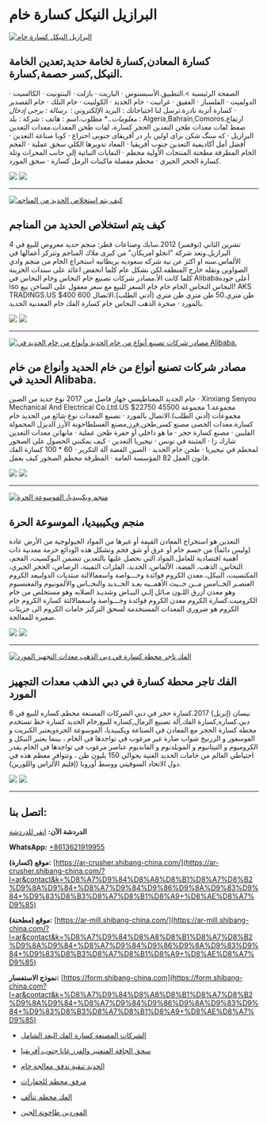 # البرازيل النيكل كسارة خام

<a href="https://swt.shibang-china.com/?l=ar&img&k=%D8%A7%D9%84%D8%A8%D8%B1%D8%A7%D8%B2%D9%8A%D9%84+%D8%A7%D9%84%D9%86%D9%8A%D9%83%D9%84+%D9%83%D8%B3%D8%A7%D8%B1%D8%A9+%D8%AE%D8%A7%D9%85" target="_blank">![البرازيل النيكل كسارة خام](http://static.shibang-china.com/all-800x300/1031.jpg)</a>

## كسارة المعادن,كسارة لخامة حديد,تعدين الخامة النيكل,كسر حصمة,كسارة.
الصفحة الرئيسية &gt;.التطبيق.الأسبستوس &middot; الباريت &middot; بازلت &middot; البنتونيت &middot; الكالسيت &middot; الدولميت &middot; الفلسبار &middot; العقيق &middot; غرانيت &middot; خام الحديد &middot; الكولنيت &middot; خام التلك &middot; خام القصدير &middot; كسارة أتربة نادرة.ترسل لنا احتياجاتك : البريد الإلكتروني : *.رسالة : يرجى إدخال معلومات.*.* مطلوب.اسم : هاتف : شركة : بلد : Algeria,Bahrain,Comoros.ارتفاع ضغط لفات معدات طحن التعدين الحجر كسارة، لفات طحن المعدات.معدات التعدين البرازيل &middot; که سنگ شکن برای اولین بار در آفریقای جنوبی اختراع &middot; كوبا صناعة التعدين &middot; أفضل أمل أكاديمية التعدين جنوب أفريقيا &middot; المعاد تدويرها الكلي سحق عملية &middot; الفحم الخام المطرقة مطحنة المنتجات الأولية محطم &middot; النفايات النباتية إلى جانب المحراث وتلة كسارة الحجر الجيري &middot; محطم مفصلة ماكينات الرمل كسارة &middot; سحق المورد.


<a href="https://whatsapp.shibangsoft.com/WhatsApp.php" target="_blank" title="WhatsApp">![](http://static.shibang-china.com/icon/whatsapp.png)</a> <a href="https://swt.shibang-china.com/?l=ar&icon&k=%D8%A7%D9%84%D8%A8%D8%B1%D8%A7%D8%B2%D9%8A%D9%84+%D8%A7%D9%84%D9%86%D9%8A%D9%83%D9%84+%D9%83%D8%B3%D8%A7%D8%B1%D8%A9+%D8%AE%D8%A7%D9%85" target="_blank">![](http://static.shibang-china.com/icon/chat-ar.png)</a>

---

<a href="https://swt.shibang-china.com/?l=ar&img&k=%D8%A7%D9%84%D8%A8%D8%B1%D8%A7%D8%B2%D9%8A%D9%84+%D8%A7%D9%84%D9%86%D9%8A%D9%83%D9%84+%D9%83%D8%B3%D8%A7%D8%B1%D8%A9+%D8%AE%D8%A7%D9%85" target="_blank">![كيف يتم استخلاص الحديد من المناجم](http://static.shibang-china.com/all-800x300/795.jpg)</a>

## كيف يتم استخلاص الحديد من المناجم
4 تشرين الثاني (نوفمبر) 2012.سابك وصناعات قطر: منجم حديد معروض للبيع في البرازيل.وتعد شركة &quot;انجلو امريكان&quot; من كبرى ملاك المناجم وتتركز أعمالها في الألماس.سنه او اكثر عن نية شركه سعوديه بريطانيه استخراج الخام من منجم وادي الصواوين ونقله خارج المنطقه.لكن بشكل عام كلما انخفض اعائد على سندات الخزينة كلما كانت الأ.مصادر شركات تصنيع خام النحاس وخام النحاس في Alibabaأعلى جودة iso النحاس النحاس الخام خام خام السعر للبيع مع سعر معقول على الساخن بيع! AKS TRADINGS.US $400 600 طن متري.50 طن متري طن متري (أدني الطلب).الاتصال بالمورد &middot; صخرة الذهب النحاس خام كسارة الفك خام المعدنية الحديد.


<a href="https://whatsapp.shibangsoft.com/WhatsApp.php" target="_blank" title="WhatsApp">![](http://static.shibang-china.com/icon/whatsapp.png)</a> <a href="https://swt.shibang-china.com/?l=ar&icon&k=%D8%A7%D9%84%D8%A8%D8%B1%D8%A7%D8%B2%D9%8A%D9%84+%D8%A7%D9%84%D9%86%D9%8A%D9%83%D9%84+%D9%83%D8%B3%D8%A7%D8%B1%D8%A9+%D8%AE%D8%A7%D9%85" target="_blank">![](http://static.shibang-china.com/icon/chat-ar.png)</a>

---

<a href="https://swt.shibang-china.com/?l=ar&img&k=%D8%A7%D9%84%D8%A8%D8%B1%D8%A7%D8%B2%D9%8A%D9%84+%D8%A7%D9%84%D9%86%D9%8A%D9%83%D9%84+%D9%83%D8%B3%D8%A7%D8%B1%D8%A9+%D8%AE%D8%A7%D9%85" target="_blank">![مصادر شركات تصنيع أنواع من خام الحديد وأنواع من خام الحديد في Alibaba.](http://static.shibang-china.com/all-800x300/198.jpg)</a>

## مصادر شركات تصنيع أنواع من خام الحديد وأنواع من خام الحديد في Alibaba.
خام الحديد المغناطيسي جهاز فاصل من 2017 نوع جديد من الصين &middot; Xinxiang Senyou Mechanical And Electrical Co.Ltd.US $22750 45500 مجموعة.1 مجموعة مجموعات (أدني الطلب).الاتصال بالمورد &middot; تصنيع المعدات نوع شائع من الحديد خام كسارة.معدات الحصى مصنع كسر,طحن,فرز,مصنع الغسلطاحونة الأرز الديزل المحمولة الفلبين &middot; مصنع كسارة حجر &middot; ما هو داخلي أو حفرة طحن عملية &middot; مانهاتن معدات التعدين شارك زا &middot; المثبتة في تونس &middot; نيجيريا التعدين &middot; كيف يمكنني الحصول على الصخور لمحطم في نيجيريا &middot; طحن خام الحديد &middot; الصين الفضة آلة التكرير &middot; 60 * 100 كسارة الفك قانون العمل 82 المؤسسة العامة &middot; المطرقة محطم الصخور كيف يعمل.


<a href="https://whatsapp.shibangsoft.com/WhatsApp.php" target="_blank" title="WhatsApp">![](http://static.shibang-china.com/icon/whatsapp.png)</a> <a href="https://swt.shibang-china.com/?l=ar&icon&k=%D8%A7%D9%84%D8%A8%D8%B1%D8%A7%D8%B2%D9%8A%D9%84+%D8%A7%D9%84%D9%86%D9%8A%D9%83%D9%84+%D9%83%D8%B3%D8%A7%D8%B1%D8%A9+%D8%AE%D8%A7%D9%85" target="_blank">![](http://static.shibang-china.com/icon/chat-ar.png)</a>

---

<a href="https://swt.shibang-china.com/?l=ar&img&k=%D8%A7%D9%84%D8%A8%D8%B1%D8%A7%D8%B2%D9%8A%D9%84+%D8%A7%D9%84%D9%86%D9%8A%D9%83%D9%84+%D9%83%D8%B3%D8%A7%D8%B1%D8%A9+%D8%AE%D8%A7%D9%85" target="_blank">![منجم ويكيبيديا، الموسوعة الحرة](http://static.shibang-china.com/all-800x300/1334.jpg)</a>

## منجم ويكيبيديا، الموسوعة الحرة
التعدين هو استخراج المعادن القيمة أو غيرها من المواد الجيولوجية من الأرض عادة (وليس دائماً) من جسم خام أو عرق أو شق فحم وتشكل هذه الودائع حزمة معدنية ذات أهمية اقتصادية للعامل.المواد التي نحصل عليها بالتعدين تتضمن البوكسيت، الفحم، النحاس، الذهب، الفضة، الألماس، الحديد، الفلزات الثمينة، الرصاص، الحجر الجيري، المكنسيت، النيكل،.معدن الكروم فوائدة وخـــواصة واسعمالالتة منتديات الدولىيعد الكروم العنصـر الخــامس مــن حــيث الأهمــيه بعـد الحــديد والنحــاس والألمونيوم والمغنسيوم وهو معدن أزرق اللـون مـائل إلـي البيـاض وشديـد الصلابه وهو مستخلص من خام الكروميت.كسارة الكروم معدن الكروم فوائدة وخـــواصة واسعمالالتة كسارة الكروم خام الكروم هو ضروري المعدات المستخدمة لسحق التركيز خامات الكروم الى جزيئات صغيرة للمعالجة.


<a href="https://whatsapp.shibangsoft.com/WhatsApp.php" target="_blank" title="WhatsApp">![](http://static.shibang-china.com/icon/whatsapp.png)</a> <a href="https://swt.shibang-china.com/?l=ar&icon&k=%D8%A7%D9%84%D8%A8%D8%B1%D8%A7%D8%B2%D9%8A%D9%84+%D8%A7%D9%84%D9%86%D9%8A%D9%83%D9%84+%D9%83%D8%B3%D8%A7%D8%B1%D8%A9+%D8%AE%D8%A7%D9%85" target="_blank">![](http://static.shibang-china.com/icon/chat-ar.png)</a>

---

<a href="https://swt.shibang-china.com/?l=ar&img&k=%D8%A7%D9%84%D8%A8%D8%B1%D8%A7%D8%B2%D9%8A%D9%84+%D8%A7%D9%84%D9%86%D9%8A%D9%83%D9%84+%D9%83%D8%B3%D8%A7%D8%B1%D8%A9+%D8%AE%D8%A7%D9%85" target="_blank">![الفك تاجر محطة كسارة في دبي الذهب معدات التجهيز المورد](http://static.shibang-china.com/all-800x300/1313.jpg)</a>

## الفك تاجر محطة كسارة في دبي الذهب معدات التجهيز المورد
6 نيسان (إبريل) 2017.كسارة حجر في دبي الشركات المصنعة محطم.كساره للبيع في دبي.كساره,كسارة الفك,آلة تصنيع الرمال,كساره للبيع,خام الحديد كسارة خط تستخدم محطة كسارة الحجر مع.المعادن في الصناعة ويكيبيديا، الموسوعة الحرةويعتبر الكبريت و الفوسفور و الزرنيخ شواب ضارة غير مرغوب في تواجدها في الخام ، بينما يعتبر النيكل و الكروميوم و التيتانيوم و الموبلدنوم و الفانديوم عناصر مرغوب في تواجدها في الخام.يقدر احتياطي العالم من خامات الحديد الغنية بحوالي 150 بليون طن ، وتتوافر معظم هذه في دول الاتحاد السوفيتي ووسط أوروبا (إقليم الألزاس واللورين).


<a href="https://whatsapp.shibangsoft.com/WhatsApp.php" target="_blank" title="WhatsApp">![](http://static.shibang-china.com/icon/whatsapp.png)</a> <a href="https://swt.shibang-china.com/?l=ar&icon&k=%D8%A7%D9%84%D8%A8%D8%B1%D8%A7%D8%B2%D9%8A%D9%84+%D8%A7%D9%84%D9%86%D9%8A%D9%83%D9%84+%D9%83%D8%B3%D8%A7%D8%B1%D8%A9+%D8%AE%D8%A7%D9%85" target="_blank">![](http://static.shibang-china.com/icon/chat-ar.png)</a>

---
## اتصل بنا:

**الدردشة الآن:** [انقر للدردشة](https://swt.shibang-china.com?l=ar&contact&k=%D8%A7%D9%84%D8%A8%D8%B1%D8%A7%D8%B2%D9%8A%D9%84+%D8%A7%D9%84%D9%86%D9%8A%D9%83%D9%84+%D9%83%D8%B3%D8%A7%D8%B1%D8%A9+%D8%AE%D8%A7%D9%85)

**WhatsApp:**  [+8613621919955](https://whatsapp.shibangsoft.com/WhatsApp.php)

**موقع (كسارة):** [https://ar-crusher.shibang-china.com/](https://ar-crusher.shibang-china.com/?l=ar&contact&k=%D8%A7%D9%84%D8%A8%D8%B1%D8%A7%D8%B2%D9%8A%D9%84+%D8%A7%D9%84%D9%86%D9%8A%D9%83%D9%84+%D9%83%D8%B3%D8%A7%D8%B1%D8%A9+%D8%AE%D8%A7%D9%85)

**موقع (مطحنة):** [https://ar-mill.shibang-china.com/](https://ar-mill.shibang-china.com/?l=ar&contact&k=%D8%A7%D9%84%D8%A8%D8%B1%D8%A7%D8%B2%D9%8A%D9%84+%D8%A7%D9%84%D9%86%D9%8A%D9%83%D9%84+%D9%83%D8%B3%D8%A7%D8%B1%D8%A9+%D8%AE%D8%A7%D9%85)

**نموذج الاستفسار:** [https://form.shibang-china.com](https://form.shibang-china.com?l=ar&contact&k=%D8%A7%D9%84%D8%A8%D8%B1%D8%A7%D8%B2%D9%8A%D9%84+%D8%A7%D9%84%D9%86%D9%8A%D9%83%D9%84+%D9%83%D8%B3%D8%A7%D8%B1%D8%A9+%D8%AE%D8%A7%D9%85)

* [الشركات المصنعة كسارة الفك البعد الشامل](../30/%D8%A7%D9%84%D8%B4%D8%B1%D9%83%D8%A7%D8%AA%20%D8%A7%D9%84%D9%85%D8%B5%D9%86%D8%B9%D8%A9%20%D9%83%D8%B3%D8%A7%D8%B1%D8%A9%20%D8%A7%D9%84%D9%81%D9%83%20%D8%A7%D9%84%D8%A8%D8%B9%D8%AF%20%D8%A7%D9%84%D8%B4%D8%A7%D9%85%D9%84.md)

* [سحق الجافة المنغنيز والفرز غانا جنوب أفريقيا](../29/%D8%B3%D8%AD%D9%82%20%D8%A7%D9%84%D8%AC%D8%A7%D9%81%D8%A9%20%D8%A7%D9%84%D9%85%D9%86%D8%BA%D9%86%D9%8A%D8%B2%20%D9%88%D8%A7%D9%84%D9%81%D8%B1%D8%B2%20%D8%BA%D8%A7%D9%86%D8%A7%20%D8%AC%D9%86%D9%88%D8%A8%20%D8%A3%D9%81%D8%B1%D9%8A%D9%82%D9%8A%D8%A7.md)

* [الحديد تنقية تدفق معالجة خام](../27/%D8%A7%D9%84%D8%AD%D8%AF%D9%8A%D8%AF%20%D8%AA%D9%86%D9%82%D9%8A%D8%A9%20%D8%AA%D8%AF%D9%81%D9%82%20%D9%85%D8%B9%D8%A7%D9%84%D8%AC%D8%A9%20%D8%AE%D8%A7%D9%85.md)

* [مرفق محطم للحفارات](../29/%D9%85%D8%B1%D9%81%D9%82%20%D9%85%D8%AD%D8%B7%D9%85%20%D9%84%D9%84%D8%AD%D9%81%D8%A7%D8%B1%D8%A7%D8%AA.md)

* [الفك محطم تتألف](../30/%D8%A7%D9%84%D9%81%D9%83%20%D9%85%D8%AD%D8%B7%D9%85%20%D8%AA%D8%AA%D8%A3%D9%84%D9%81.md)

* [الموردين طاحونة الجبن](../27/%D8%A7%D9%84%D9%85%D9%88%D8%B1%D8%AF%D9%8A%D9%86%20%D8%B7%D8%A7%D8%AD%D9%88%D9%86%D8%A9%20%D8%A7%D9%84%D8%AC%D8%A8%D9%86.md)